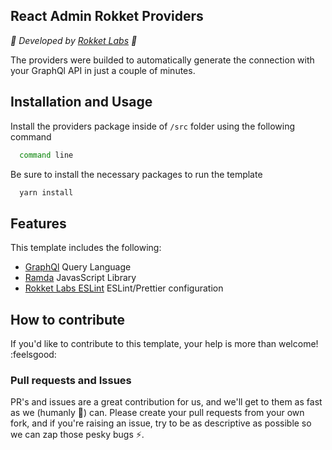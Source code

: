 ## React Admin Rokket Providers

_:rocket: Developed by [Rokket Labs](https://rokketlabs.com) :rocket:_

The providers were builded to automatically generate the connection with your GraphQl API in just a couple of minutes.

## Installation and Usage

Install the providers package inside of `/src` folder using the following command

```bash
  command line
```

Be sure to install the necessary packages to run the template

```bash
  yarn install
```

## Features

This template includes the following:

- [GraphQl](https://graphql.org/) Query Language
- [Ramda](https://ramdajs.com/) JavasScript Library
- [Rokket Labs ESLint](https://github.com/rokket-labs/eslint-config-rokket-labs) ESLint/Prettier configuration

## How to contribute

If you'd like to contribute to this template, your help is more than welcome! :feelsgood:

### Pull requests and Issues

PR's and issues are a great contribution for us, and we'll get to them as fast as we (humanly :robot:) can. Please create your pull requests from your own fork, and if you're raising an issue, try to be as descriptive as possible so we can zap those pesky bugs :zap:.
